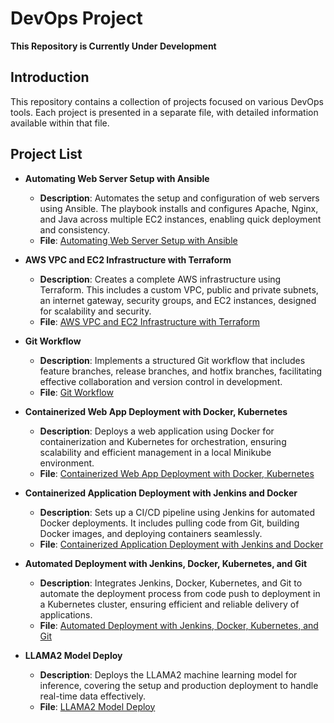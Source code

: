 # DevOps Project

**This Repository is Currently Under Development**

## Introduction

This repository contains a collection of projects focused on various DevOps tools. Each project is presented in a separate file, with detailed information available within that file.

## Project List

- **Automating Web Server Setup with Ansible**
  - **Description**: Automates the setup and configuration of web servers using Ansible. The playbook installs and configures Apache, Nginx, and Java across multiple EC2 instances, enabling quick deployment and consistency.
  - **File**: [Automating Web Server Setup with Ansible](DevOps_Project/AutomatingWebServerSetupwithAnsible.md)

- **AWS VPC and EC2 Infrastructure with Terraform**
  - **Description**: Creates a complete AWS infrastructure using Terraform. This includes a custom VPC, public and private subnets, an internet gateway, security groups, and EC2 instances, designed for scalability and security.
  - **File**: [AWS VPC and EC2 Infrastructure with Terraform](AWS%20VPC%20and%20EC2%20Infrastructure%20with%20Terraform%20bf8d55d7b8b24a2f833404e5728a0b77.md)

- **Git Workflow**
  - **Description**: Implements a structured Git workflow that includes feature branches, release branches, and hotfix branches, facilitating effective collaboration and version control in development.
  - **File**: [Git Workflow](Git%20Workflow%2049b827c697c14fcf9f383973f9208c71.md)

- **Containerized Web App Deployment with Docker, Kubernetes**
  - **Description**: Deploys a web application using Docker for containerization and Kubernetes for orchestration, ensuring scalability and efficient management in a local Minikube environment.
  - **File**: [Containerized Web App Deployment with Docker, Kubernetes](Containerized%20Web%20App%20Deployment%20with%20Docker,%20Kube%20448b1d4d5ede4006a2ee15ec0e9bf632.md)

- **Containerized Application Deployment with Jenkins and Docker**
  - **Description**: Sets up a CI/CD pipeline using Jenkins for automated Docker deployments. It includes pulling code from Git, building Docker images, and deploying containers seamlessly.
  - **File**: [Containerized Application Deployment with Jenkins and Docker](Containerized%20Application%20Deployment%20with%20Jenkins%20%20572e34e51321468398759dc6a32f74d7.md)

- **Automated Deployment with Jenkins, Docker, Kubernetes, and Git**
  - **Description**: Integrates Jenkins, Docker, Kubernetes, and Git to automate the deployment process from code push to deployment in a Kubernetes cluster, ensuring efficient and reliable delivery of applications.
  - **File**: [Automated Deployment with Jenkins, Docker, Kubernetes, and Git](Automated%20Deployment%20with%20Jenkins,%20Docker,%20Kuberne%2010b69cba2fca80478e1ef82e39edc689.md)

- **LLAMA2 Model Deploy**
  - **Description**: Deploys the LLAMA2 machine learning model for inference, covering the setup and production deployment to handle real-time data effectively.
  - **File**: [LLAMA2 Model Deploy](LLAMA2%20Model%20Deploy%2089767b9dc4aa4ea395a9a7cdbb658603.md)
